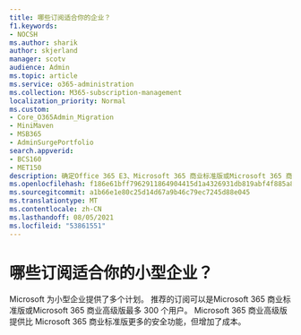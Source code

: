 ```yaml
---
title: 哪些订阅适合你的企业？
f1.keywords:
- NOCSH
ms.author: sharik
author: skjerland
manager: scotv
audience: Admin
ms.topic: article
ms.service: o365-administration
ms.collection: M365-subscription-management
localization_priority: Normal
ms.custom:
- Core_O365Admin_Migration
- MiniMaven
- MSB365
- AdminSurgePortfolio
search.appverid:
- BCS160
- MET150
description: 确定Office 365 E3、Microsoft 365 商业标准版或Microsoft 365 商业高级版适合你的企业。
ms.openlocfilehash: f186e61bff7962911864904415d1a4326931db819abf4f885a87132fd23290f4
ms.sourcegitcommit: a1b66e1e80c25d14d67a9b46c79ec7245d88e045
ms.translationtype: MT
ms.contentlocale: zh-CN
ms.lasthandoff: 08/05/2021
ms.locfileid: "53861551"
---
```

# <a name="what-subscription-is-right-for-your-small-business"></a>哪些订阅适合你的小型企业？

Microsoft 为小型企业提供了多个计划。 推荐的订阅可以是Microsoft 365 商业标准版或Microsoft 365 商业高级版最多 300 个用户。 Microsoft 365 商业高级版提供比 Microsoft 365 商业标准版更多的安全功能，但增加了成本。
